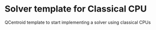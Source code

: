 # Solver template for Classical CPU
QCentroid template to start implementing a solver using classical CPUs
